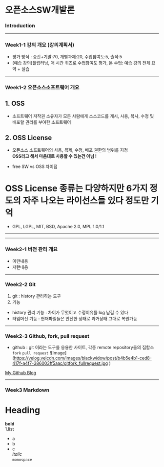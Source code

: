 # **오픈소스SW개발론**

### Introduction

-------------
### Week1-1 강의 개요 (강의계획서)
* 평가 방식 : 중간+기말:70, 개별과제:20, 수업참여도:5, 출석:5
* (예습 강의)플립러닝, 매 시간 퀴즈로 수업참여도 평가, 본 수업: 예습 강의 전체 요약 + 실습 
-------------
### Week1-2 오픈소스소프트웨어 개요
## 1. OSS ##
* 소프트웨어 저작권 소유자가 모든 사람에게 소스코드를 게시, 사용, 복사, 수정 및 배포할 권리를 부여한 소프트웨어
## 2. OSS License ##
* 오픈소스 소프트웨어의 사용, 복제, 수정, 배포 권한의 범위를 지정   
**OSS라고 해서 마음대로 사용할 수 있는건 아님 !**

- free SW vs OSS 차이점 

OSS License 종류는 다양하지만 6가지 정도의 자주 나오는 라이선스들 있다 정도만 기억
=================================================================
- GPL, LGPL, MIT, BSD, Apache 2.0, MPL 1.0/1.1
---
-------------
### Week2-1 버전 관리 개요
* 이런내용
* 저런내용

-------------
### Week2-2 Git
1. git : history 관리하는 도구  
2. 기능
- history 관리 기능 : 차이가 무엇이고 수정이유를 log 남길 수 있다  
- 타임머신 기능 : 현재파일들은 안전한 상태로 과거상태 그대로 복원가능  
-------------
### Week2-3 Github, fork, pull request
* github : git 이라는 도구를 응용한 사이트, 각종 remote repository들의 집합소
`fork`
`pull request`
![Image] (https://velog.velcdn.com/images/blackwidow/post/b4b5e4b1-ced8-417f-a4f7-386003ff5aac/gitfork_fullrequest.jpg )

[My Github Blog](https://github.com/kwak-jiho)

-------------
### Week3     Markdown
Heading
========  
**bold**  
1.list
* a  
* b  
* c  
_italic_  
`monospace`  
